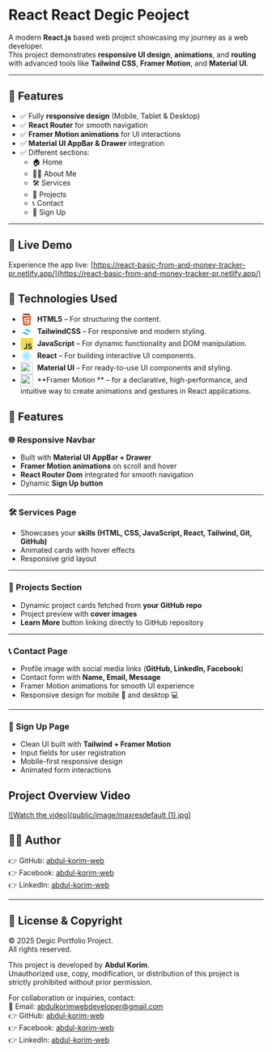 # React React Degic  Peoject


A modern **React.js** based web project showcasing my journey as a web developer.  
This project demonstrates **responsive UI design**, **animations**, and **routing** with advanced tools like **Tailwind CSS**, **Framer Motion**, and **Material UI**.  

---

## 📌 Features

- ✅ Fully **responsive design** (Mobile, Tablet & Desktop)  
- ✅ **React Router** for smooth navigation  
- ✅ **Framer Motion animations** for UI interactions  
- ✅ **Material UI AppBar & Drawer** integration  
- ✅ Different sections:
  - 🏠 Home  
  - 👨‍💻 About Me  
  - 🛠️ Services  
  - 📂 Projects  
  - 📞 Contact  
  - 🔑 Sign Up  

---
## 🚀 Live Demo

Experience the app live: [https://react-basic-from-and-money-tracker-pr.netlify.app/](https://react-basic-from-and-money-tracker-pr.netlify.app/)

## 🧱 Technologies Used

- <img src="https://raw.githubusercontent.com/github/explore/main/topics/html/html.png" width="24" height="24" style="vertical-align: middle; margin-right: 5px;" /> **HTML5** – For structuring the content.
- <img src="https://raw.githubusercontent.com/github/explore/main/topics/tailwind/tailwind.png" width="24" height="24" style="vertical-align: middle; margin-right: 5px;" /> **TailwindCSS** – For responsive and modern styling.
- <img src="https://raw.githubusercontent.com/github/explore/main/topics/javascript/javascript.png" width="24" height="24" style="vertical-align: middle; margin-right: 5px;" /> **JavaScript** – For dynamic functionality and DOM manipulation.
- <img src="https://raw.githubusercontent.com/github/explore/main/topics/react/react.png" width="24" height="24" style="vertical-align: middle; margin-right: 5px;" /> **React** – For building interactive UI components.
- <img src="https://v1.mui.com/static/images/material-ui-logo.svg" width="24" height="24" style="vertical-align: middle; margin-right: 5px;" /> **Material UI** – For ready-to-use UI components and styling.
- <img src="https://v1.mui.com/static/images/material-ui-logo.svg" width="24" height="24" style="vertical-align: middle; margin-right: 5px;" /> **Framer Motion
** – for a declarative, high-performance, and intuitive way to create animations and gestures in React applications.



## 🔧 Features

### 🌐 Responsive Navbar
- Built with **Material UI AppBar + Drawer**
- **Framer Motion animations** on scroll and hover
- **React Router Dom** integrated for smooth navigation
- Dynamic **Sign Up button**

---

### 🛠️ Services Page
- Showcases your **skills (HTML, CSS, JavaScript, React, Tailwind, Git, GitHub)**
- Animated cards with hover effects
- Responsive grid layout

---

### 📂 Projects Section
- Dynamic project cards fetched from **your GitHub repo**
- Project preview with **cover images**
- **Learn More** button linking directly to GitHub repository

---

### 📞 Contact Page
- Profile image with social media links (**GitHub, LinkedIn, Facebook**)
- Contact form with **Name, Email, Message**
- Framer Motion animations for smooth UI experience
- Responsive design for mobile 📱 and desktop 💻

---

### 🔑 Sign Up Page
- Clean UI built with **Tailwind + Framer Motion**
- Input fields for user registration
- Mobile-first responsive design
- Animated form interactions


## Project Overview Video
[![Watch the video](public/image/maxresdefault (1).jpg)](public/video/PageVideo.mp4)





## 🚀👤 Author
👉 GitHub: [abdul-korim-web](https://github.com/abdul-korim-web) <br>
👉 Facebook: [abdul-korim-web](https://www.facebook.com/abdulkorimweb) <br>
👉 LinkedIn: [abdul-korim-web](https://www.linkedin.com/in/abdul-korim-web/) <br>

---

## 📜 License & Copyright

© 2025 Degic Portfolio Project.  
All rights reserved.  

This project is developed by **Abdul Korim**.  
Unauthorized use, copy, modification, or distribution of this project is strictly prohibited without prior permission.  

For collaboration or inquiries, contact:  
📧 Email: abdulkorimwebdeveloper@gmail.com <br> 
👉 GitHub: [abdul-korim-web](https://github.com/abdul-korim-web) <br>
👉 Facebook: [abdul-korim-web](https://www.facebook.com/abdulkorimweb) <br>
👉 LinkedIn: [abdul-korim-web](https://www.linkedin.com/in/abdul-korim-web/) <br>
